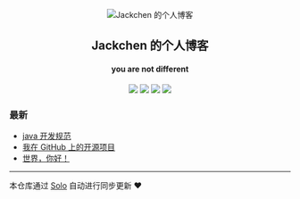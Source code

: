 <p align="center"><img alt="Jackchen 的个人博客" src="https://static.b3log.org/images/brand/solo-32.png"></p><h2 align="center">
Jackchen 的个人博客
</h2>

<h4 align="center">you are not different</h4>
<p align="center"><a title="Jackchen 的个人博客" target="_blank" href="https://github.com/JackBrucechen/solo-blog"><img src="https://img.shields.io/github/last-commit/JackBrucechen/solo-blog.svg?style=flat-square&color=FF9900"></a>
<a title="GitHub repo size in bytes" target="_blank" href="https://github.com/JackBrucechen/solo-blog"><img src="https://img.shields.io/github/repo-size/JackBrucechen/solo-blog.svg?style=flat-square"></a>
<a title="Solo Version" target="_blank" href="https://github.com/b3log/solo/releases"><img src="https://img.shields.io/badge/solo-3.6.3-f1e05a.svg?style=flat-square&color=blueviolet"></a>
<a title="Hits" target="_blank" href="https://github.com/b3log/hits"><img src="https://hits.b3log.org/JackBrucechen/solo-blog.svg"></a></p>

### 最新

* [java 开发规范](https://jackchen.xyz/articles/2019/08/19/1566184724009.html)
* [我在 GitHub 上的开源项目](https://jackchen.xyz/my-github-repos)
* [世界，你好！](https://jackchen.xyz/hello-solo)



---

本仓库通过 [Solo](https://github.com/b3log/solo) 自动进行同步更新 ❤️ 